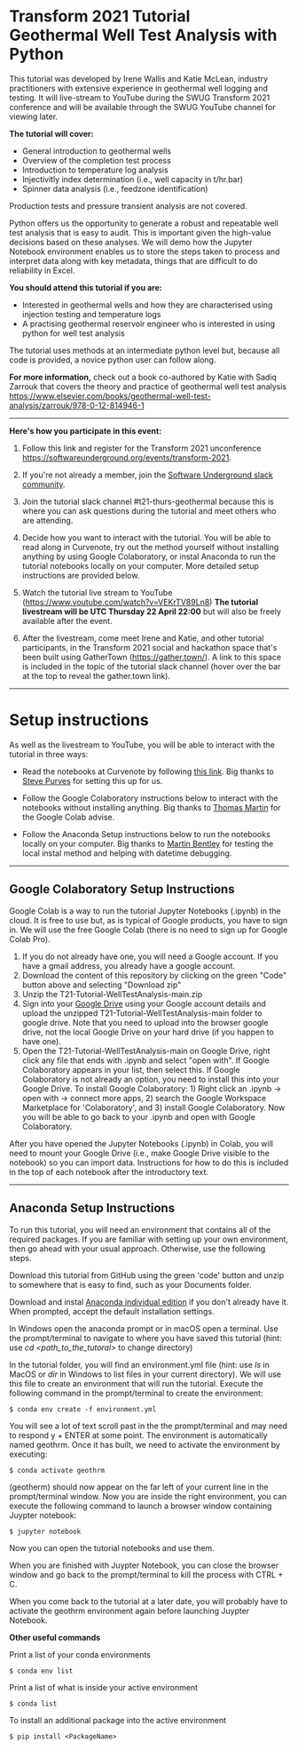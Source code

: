 # Transform 2021 Tutorial <br/>Geothermal Well Test Analysis with Python

This tutorial was developed by Irene Wallis and Katie McLean, industry practitioners with extensive experience in geothermal well logging and testing. It will live-stream to YouTube during the SWUG Transform 2021 conference and will be available through the SWUG YouTube channel for viewing later. 

**The tutorial will cover:** 
- General introduction to geothermal wells
- Overview of the completion test process 
- Introduction to temperature log analysis
- Injectivitly index determination (i.e., well capacity in t/hr.bar)
- Spinner data analysis (i.e., feedzone identification)

Production tests and pressure transient analysis are not covered. 

Python offers us the opportunity to generate a robust and repeatable well test analysis that is easy to audit. This is important given the high-value decisions based on these analyses.
We will demo how the Jupyter Notebook environment enables us to store the steps taken to process and interpret data along with key metadata, things that are difficult to do reliability in Excel.  

**You should attend this tutorial if you are:**
- Interested in geothermal wells and how they are characterised using injection testing and temperature logs
- A practising geothermal reservoir engineer who is interested in using python for well test analysis

The tutorial uses methods at an intermediate python level but, because all code is provided, a novice python user can follow along.    

**For more information,** check out a book co-authored by Katie with Sadiq Zarrouk that covers the theory and practice of geothermal well test analysis https://www.elsevier.com/books/geothermal-well-test-analysis/zarrouk/978-0-12-814946-1
 
***

**Here's how you participate in this event:**

1. Follow this link and register for the Transform 2021 unconference https://softwareunderground.org/events/transform-2021.

2. If you're not already a member, join the [Software Underground slack community](https://softwareunderground.org/slack).

3. Join the tutorial slack channel #t21-thurs-geothermal because this is where you can ask questions during the tutorial and meet others who are attending.

4. Decide how you want to interact with the tutorial. You will be able to read along in Curvenote, try out the method yourself without installing anything by using Google Colaboratory, or instal Anaconda to run the tutorial notebooks locally on your computer. More detailed setup instructions are provided below.  

5. Watch the tutorial live stream to YouTube (https://www.youtube.com/watch?v=VEKrTV89Ln8) **The tutorial livestream will be UTC Thursday 22 April 22:00** but will also be freely available after the event. 

6. After the livestream, come meet Irene and Katie, and other tutorial participants, in the Transform 2021 social and hackathon space that's been built using GatherTown (https://gather.town/). A link to this space is included in the topic of the tutorial slack channel (hover over the bar at the top to reveal the gather.town link). 

***

# Setup instructions

As well as the livestream to YouTube, you will be able to interact with the tutorial in three ways:

- Read the notebooks at Curvenote by following [this link](https://curvenote.com/@swung/geothermal-well-test-analysis-transform-2021). Big thanks to [Steve Purves](https://github.com/stevejpurves) for setting this up for us.

- Follow the Google Colaboratory instructions below to interact with the notebooks without installing anything. Big thanks to [Thomas Martin](https://github.com/ThomasMGeo) for the Google Colab advise. 

- Follow the Anaconda Setup instructions below to run the notebooks locally on your computer. Big thanks to [Martin Bentley](https://github.com/mtb-za) for testing the local instal method and helping with datetime debugging. 


***
## Google Colaboratory Setup Instructions

Google Colab is a way to run the tutorial Jupyter Notebooks (.ipynb) in the cloud. It is free to use but, as is typical of Google products, you have to sign in. We will use the free Google Colab (there is no need to sign up for Google Colab Pro).

1. If you do not already have one, you will need a Google account. If you have a gmail address, you already have a google account.
2. Download the content of this repository by clicking on the green "Code" button above and selecting "Download zip"
3. Unzip the T21-Tutorial-WellTestAnalysis-main.zip 
4. Sign into your [Google Drive](http://www.drive.google.com/) using your Google account details and upload the unzipped T21-Tutorial-WellTestAnalysis-main folder to google drive. Note that you need to upload into the browser google drive, not the local Google Drive on your hard drive (if you happen to have one).
5. Open the T21-Tutorial-WellTestAnalysis-main on Google Drive, right click any file that ends with .ipynb and select "open with". If Google Colaboratory appears in your list, then select this. If Google Colaboratory is not already an option, you need to install this into your Google Drive. To install Google Colaboratory: 1) Right click an .ipynb -> open with -> connect more apps, 2) search the Google Workspace Marketplace for 'Colaboratory', and 3) install Google Colaboratory. Now you will be able to go back to your .ipynb and open with Google Colaboratory.

After you have opened the Jupyter Notebooks (.ipynb) in Colab, you will need to mount your Google Drive (i.e., make Google Drive visible to the notebook) so you can import data. Instructions for how to do this is included in the top of each notebook after the introductory text. 

***
## Anaconda Setup Instructions
 
To run this tutorial, you will need an environment that contains all of the required packages. If you are familiar with setting up your own environment, then go ahead with your usual approach. Otherwise, use the following steps.

Download this tutorial from GitHub using the green 'code' button and unzip to somewhere that is easy to find, such as your Documents folder.
 
Download and instal [Anaconda individual edition](https://www.anaconda.com/products/individual) if you don't already have it. When prompted, accept the default installation settings.

In Windows open the anaconda prompt or in macOS open a terminal. Use the prompt/terminal to navigate to where you have saved this tutorial (hint: use _cd \<path_to_the_tutoral\>_ to change directory)
 
In the tutorial folder, you will find an environment.yml file (hint: use _ls_ in MacOS or _dir_ in Windows to list files in your current directory). We will use this file to create an environment that will run the tutorial. Execute the following command in the prompt/terminal to create the environment:
 
    $ conda env create -f environment.yml
 
You will see a lot of text scroll past in the the prompt/terminal and may need to respond y + ENTER at some point. The environment is automatically named geothrm. Once it has built, we need to activate the environment by executing:
 
    $ conda activate geothrm
 
\(geotherm\) should now appear on the far left of your current line in the prompt/terminal window. Now you are inside the right environment, you can execute the following command to launch a browser window containing Juypter notebook:
 
    $ jupyter notebook
 
Now you can open the tutorial notebooks and use them. 

When you are finished with Juypter Notebook, you can close the browser window and go back to the prompt/terminal to kill the process with CTRL + C.
 
When you come back to the tutorial at a later date, you will probably have to activate the geothrm environment again before launching Juypter Notebook.
 
**Other useful commands**
 
Print a list of your conda environments
  
    $ conda env list
 
Print a list of what is inside your active environment
  
    $ conda list

To install an additional package into the active environment

    $ pip install <PackageName>
